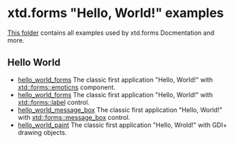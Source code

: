 # xtd.forms "Hello, World!" examples

[This folder](..) contains all examples used by xtd.forms Docmentation and more.

## Hello World

* [hello_world_forms](hello_world_emoticons/README.md) The classic first application "Hello, World!" with  [xtd::forms::emoticns](../../src/xtd_forms/include/xtd/forms/emoticns.hpp) component.
* [hello_world_forms](hello_world_forms/README.md) The classic first application "Hello, World!" with  [xtd::forms::label](../../src/xtd_forms/include/xtd/forms/label.hpp) control.
* [hello_world_message_box](hello_world_message_box/README.md) The classic first application "Hello, World!" with [xtd::forms::message_box](../../src/xtd_forms/include/xtd/forms/message_box.hpp) control.
* [hello_world_paint](hello_world_paint/README.md) The classic first application "Hello, Wrold!" with GDI+ drawing objects.
